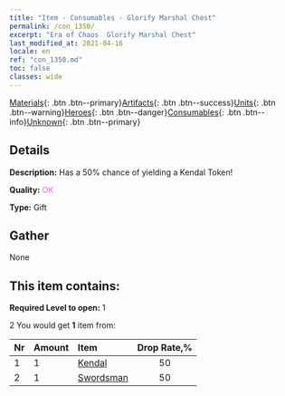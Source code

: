 ```yaml
---
title: "Item - Consumables - Glorify Marshal Chest"
permalink: /con_1350/
excerpt: "Era of Chaos  Glorify Marshal Chest"
last_modified_at: 2021-04-16
locale: en
ref: "con_1350.md"
toc: false
classes: wide
---
```

 [Materials](/Items/){: .btn .btn--primary}[Artifacts](/Items/Artifacts/){: .btn .btn--success}[Units](/Items/Units/){: .btn .btn--warning}[Heroes](/Items/Heroes/){: .btn .btn--danger}[Consumables](/Items/Consumables/){: .btn .btn--info}[Unknown](/Items/Unknown/){: .btn .btn--primary}

## Details
 **Description:** Has a 50% chance of yielding a Kendal Token!

 **Quality:** <span style="color: #DA70D6">OK</span>

 **Type:** Gift

## Gather

  None

## This item contains:

 **Required Level to open:** 1

 2 You would get **1** item  from:

  | Nr | Amount |     Item    | Drop Rate,% |
  |:---|:-------|:------------|:---------:|
  | 1 | 1 | [Kendal](/Items/her_363/) | 50 | 
  | 2 | 1 | [Swordsman](/Items/unt_193/) | 50 | 
